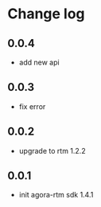 # Change log

## 0.0.4
* add new api

## 0.0.3
* fix error

## 0.0.2
* upgrade to rtm 1.2.2

## 0.0.1
* init agora-rtm sdk 1.4.1



